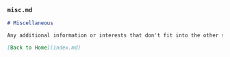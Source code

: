 ### `misc.md`
```markdown
# Miscellaneous

Any additional information or interests that don't fit into the other sections.

[Back to Home](index.md)
```
